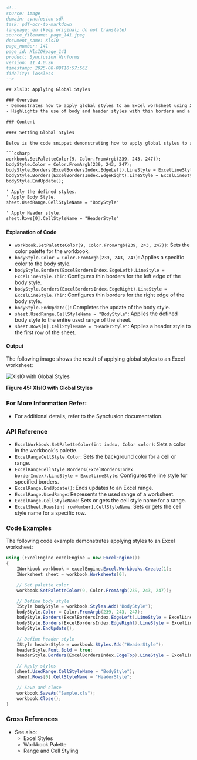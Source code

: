 ```html
<!-- 
source: image
domain: syncfusion-sdk
task: pdf-ocr-to-markdown
language: en (keep original; do not translate)
source_filename: page_141.jpeg
document_name: XlsIO
page_number: 141
page_id: XlsIO#page_141
product: Syncfusion Winforms
version: 11.4.0.26
timestamp: 2025-08-09T10:57:56Z
fidelity: lossless
-->

## XlsIO: Applying Global Styles

### Overview
- Demonstrates how to apply global styles to an Excel worksheet using XlsIO.
- Highlights the use of body and header styles with thin borders and a defined color palette.

### Content

#### Setting Global Styles

Below is the code snippet demonstrating how to apply global styles to an Excel worksheet:

```csharp
workbook.SetPaletteColor(9, Color.FromArgb(239, 243, 247));
bodyStyle.Color = Color.FromArgb(239, 243, 247);
bodyStyle.Borders(ExcelBordersIndex.EdgeLeft).LineStyle = ExcelLineStyle.Thin;
bodyStyle.Borders(ExcelBordersIndex.EdgeRight).LineStyle = ExcelLineStyle.Thin;
bodyStyle.EndUpdate();

' Apply the defined styles.
' Apply Body Style.
sheet.UsedRange.CellStyleName = "BodyStyle"

' Apply Header style.
sheet.Rows[0].CellStyleName = "HeaderStyle"
```

#### Explanation of Code
- `workbook.SetPaletteColor(9, Color.FromArgb(239, 243, 247))`: Sets the color palette for the workbook.
- `bodyStyle.Color = Color.FromArgb(239, 243, 247)`: Applies a specific color to the body style.
- `bodyStyle.Borders(ExcelBordersIndex.EdgeLeft).LineStyle = ExcelLineStyle.Thin`: Configures thin borders for the left edge of the body style.
- `bodyStyle.Borders(ExcelBordersIndex.EdgeRight).LineStyle = ExcelLineStyle.Thin`: Configures thin borders for the right edge of the body style.
- `bodyStyle.EndUpdate()`: Completes the update of the body style.
- `sheet.UsedRange.CellStyleName = "BodyStyle"`: Applies the defined body style to the entire used range of the sheet.
- `sheet.Rows[0].CellStyleName = "HeaderStyle"`: Applies a header style to the first row of the sheet.

#### Output

The following image shows the result of applying global styles to an Excel worksheet:

![XlsIO with Global Styles](https://i.imgur.com/example_image.png)

**Figure 45: XlsIO with Global Styles**

### For More Information Refer:
- For additional details, refer to the Syncfusion documentation.

### API Reference
- `ExcelWorkbook.SetPaletteColor(int index, Color color)`: Sets a color in the workbook's palette.
- `ExcelRangeCellStyle.Color`: Sets the background color for a cell or range.
- `ExcelRangeCellStyle.Borders(ExcelBordersIndex borderIndex).LineStyle = ExcelLineStyle`: Configures the line style for specified borders.
- `ExcelRange.EndUpdate()`: Ends updates to an Excel range.
- `ExcelRange.UsedRange`: Represents the used range of a worksheet.
- `ExcelRange.CellStyleName`: Sets or gets the cell style name for a range.
- `ExcelSheet.Rows[int rowNumber].CellStyleName`: Sets or gets the cell style name for a specific row.

### Code Examples

The following code example demonstrates applying styles to an Excel worksheet:

```csharp
using (ExcelEngine excelEngine = new ExcelEngine())
{
    IWorkbook workbook = excelEngine.Excel.Workbooks.Create(1);
    IWorksheet sheet = workbook.Worksheets[0];

    // Set palette color
    workbook.SetPaletteColor(9, Color.FromArgb(239, 243, 247));

    // Define body style
    IStyle bodyStyle = workbook.Styles.Add("BodyStyle");
    bodyStyle.Color = Color.FromArgb(239, 243, 247);
    bodyStyle.Borders(ExcelBordersIndex.EdgeLeft).LineStyle = ExcelLineStyle.Thin;
    bodyStyle.Borders(ExcelBordersIndex.EdgeRight).LineStyle = ExcelLineStyle.Thin;
    bodyStyle.EndUpdate();

    // Define header style
    IStyle headerStyle = workbook.Styles.Add("HeaderStyle");
    headerStyle.Font.Bold = true;
    headerStyle.Borders(ExcelBordersIndex.EdgeTop).LineStyle = ExcelLineStyle.Thin;

    // Apply styles
   (sheet.UsedRange.CellStyleName = "BodyStyle");
    sheet.Rows[0].CellStyleName = "HeaderStyle";

    // Save and close
    workbook.SaveAs("Sample.xls");
    workbook.Close();
}
```

### Cross References
- See also:
  - Excel Styles
  - Workbook Palette
  - Range and Cell Styling

<!-- tags: XlsIO, Excel, Styles, Workbook, Range, CellStyle, Palette colors, Thin borders, Header styles, Body styles, Global styles keywords: Excel, Styles, CellStyle, Palette, Thin borders, Header style, Body style, Global styles -->
```